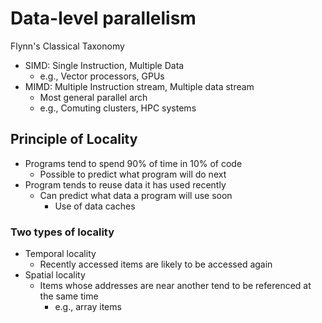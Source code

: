 # Data-level parallelism

Flynn's Classical Taxonomy

- SIMD: Single Instruction, Multiple Data
	- e.g., Vector processors, GPUs
- MIMD: Multiple Instruction stream, Multiple data stream
	- Most general parallel arch
	- e.g., Comuting clusters, HPC systems

## Principle of Locality
- Programs tend to spend 90% of time in 10% of code
	- Possible to predict what program will do next
- Program tends to reuse data it has used recently
	- Can predict what data a program will use soon
		- Use of data caches

### Two types of locality
- Temporal locality
	- Recently accessed items are likely to be accessed again
- Spatial locality
	- Items whose addresses are near another tend to be referenced at the same time
		- e.g., array items
